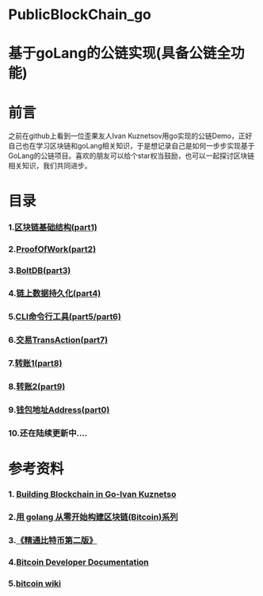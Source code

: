 # PublicBlockChain_go 
# 基于goLang的公链实现(具备公链全功能)

# 前言

之前在github上看到一位歪果友人Ivan Kuznetsov用go实现的公链Demo，正好自己也在学习区块链和goLang相关知识，于是想记录自己是如何一步步实现基于GoLang的公链项目。喜欢的朋友可以给个star权当鼓励，也可以一起探讨区块链相关知识，我们共同进步。

# 目录

### 1.[区块链基础结构(part1)](https://www.jianshu.com/p/3e07eb857d36)

### 2.[ProofOfWork(part2)](https://www.jianshu.com/p/50262fdbd346)

### 3.[BoltDB(part3)](https://www.jianshu.com/p/d56843c3a5ba)

### 4.[链上数据持久化(part4)](https://www.jianshu.com/p/4afa1ca3a066)

### 5.[CLI命令行工具(part5/part6)](https://www.jianshu.com/p/5e6e4ba538c9)

### 6.[交易TransAction(part7)](https://www.jianshu.com/p/096672008f34)

### 7.[转账1(part8)](https://www.jianshu.com/p/dd490d91546c)

### 8.[转账2(part9)](https://www.jianshu.com/p/e00342717c87)

### 9.[钱包地址Address(part0)]()

### 10.还在陆续更新中....


# 参考资料

### 1. [Building Blockchain in Go-Ivan Kuznetso](https://jeiwan.cc/tags/blockchain/)

### 2.[用 golang 从零开始构建区块链(Bitcoin)系列](https://liuchengxu.gitbooks.io/blockchain-tutorial/content/)

### 3.[《精通比特币第二版》](http://book.8btc.com/books/6/masterbitcoin2cn/_book/trans-preface.html)

### 4.[Bitcoin Developer Documentation](https://bitcoin.org/en/developer-documentation)

### 5.[bitcoin wiki](https://en.bitcoin.it/wiki/Main_Page)

